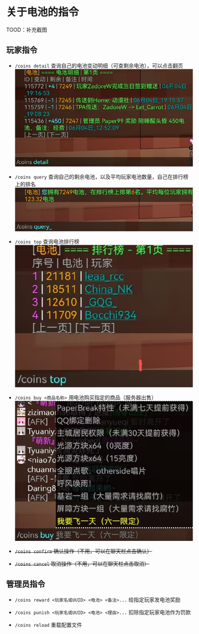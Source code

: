 
# 关于电池的指令

TOOD：补充截图

## 玩家指令

- `/coins detail` 查询自己的电池变动明细（可查剩余电池），可以点击翻页
![](./picture/coins2.jpg)
- `/coins query` 查询自己的剩余电池，以及平均玩家电池数量，自己在排行榜上的排名
![](./picture/coins3.jpg)
- `/coins top` 查询电池排行榜
![](./picture/coins4.jpg)
- `/coins buy <商品名称>` 用电池购买指定的商品（服务器出售）
![](./picture/coins1.jpg)
- ~~`/coins confirm` 确认操作（不用，可以在聊天栏点击确认）~~

- ~~`/coins cancel` 取消操作（不用，可以在聊天栏点击取消）~~

## 管理员指令

- `/coins reward <玩家名或UUID> <电池> <备注>...` 给指定玩家发电池奖励

- `/coins punish <玩家名或UUID> <电池> <理由>...` 扣除指定玩家电池作为罚款

- `/coins reload` 重载配置文件